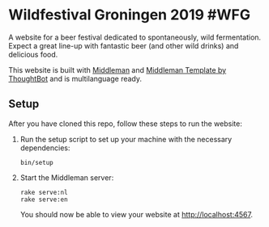 # Wildfestival Groningen 2019 #WFG

A website for a beer festival dedicated to spontaneously, wild fermentation.
Expect a great line-up with fantastic beer (and other wild drinks) and delicious food.

This website is built with [Middleman](https://middlemanapp.com/) and [Middleman Template by ThoughtBot](https://github.com/thoughtbot/middleman-template) and is multilanguage ready.

## Setup

After you have cloned this repo, follow these steps to run the website:

1. Run the setup script to set up your machine with the necessary dependencies:

    ```
    bin/setup
    ```

1. Start the Middleman server:

    ```
    rake serve:nl
    rake serve:en
    ```

    You should now be able to view your website at <http://localhost:4567>.
